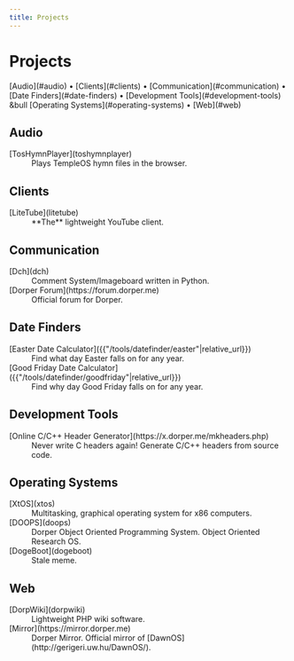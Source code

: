 ```yaml
---
title: Projects
---
```

<h1 class="page-title">Projects</h1>
[Audio](#audio) &bull; [Clients](#clients) &bull; [Communication](#communication) &bull; [Date Finders](#date-finders)
&bull; [Development Tools](#development-tools) &bull [Operating Systems](#operating-systems) &bull; [Web](#web)

## Audio
<dl>
<dt>[TosHymnPlayer](toshymnplayer)</dt>
<dd>Plays TempleOS hymn files in the browser.</dd>
<dd>
</dl>

## Clients
<dl>
<dt>[LiteTube](litetube)</dt>
<dd>**The** lightweight YouTube client.</dd>
</dl>

## Communication
<dl>
<dt>[Dch](dch)</dt>
<dd>Comment System/Imageboard written in Python.</dd>
<dt>[Dorper Forum](https://forum.dorper.me)</dt>
<dd>Official forum for Dorper.</dd>
</dl>

## Date Finders
<dl>
<dt>[Easter Date Calculator]({{"/tools/datefinder/easter"|relative_url}})</dt>
<dd>Find what day Easter falls on for any year.</dd>
<dt>[Good Friday Date Calculator]({{"/tools/datefinder/goodfriday"|relative_url}})</dt>
<dd>Find why day Good Friday falls on for any year.</dd>
</dl>

## Development Tools
<dl>
<dt>[Online C/C++ Header Generator](https://x.dorper.me/mkheaders.php)</dt>
<dd>Never write C headers again! Generate C/C++ headers from source code.</dd>
</dl>

## Operating Systems
<dl>
<dt>[XtOS](xtos)</dt>
<dd>Multitasking, graphical operating system for x86 computers.</dd>
<dt>[DOOPS](doops)</dt>
<dd>Dorper Object Oriented Programming System. Object Oriented Research OS.</dd>
<dt>[DogeBoot](dogeboot)</dt>
<dd>Stale meme.</dd>
</dl>

## Web
<dl>
<dt>[DorpWiki](dorpwiki)</dt>
<dd>Lightweight PHP wiki software.</dt>
<dt>[Mirror](https://mirror.dorper.me)</dt>
<dd>Dorper Mirror. Official mirror of [DawnOS](http://gerigeri.uw.hu/DawnOS/).</dd>
</dl>
